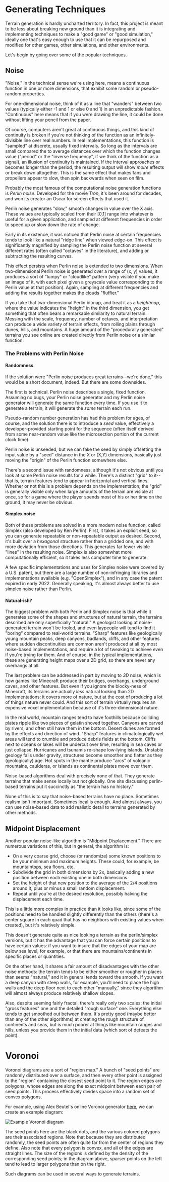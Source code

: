 # Generating Techniques

Terrain generation is hardly uncharted territory.   In fact, this project is meant to be less about breaking new ground than it is integrating and implementing techniques to make a "good game" or "good simulation," ideally one that's easy enough to use that it can be repurposed and modified for other games, other simulations, and other environments.

Let's begin by going over some of the popular techniques.

## Noise

"Noise," in the technical sense we're using here, means a continuous function in one or more dimensions, that exhibit some random or pseudo-random properties.

For one-dimensional noise, think of it as a line that "wanders" between two values (typically either -1 and 1 or else 0 and 1) in an unpredictable fashion.  "Continuous" here means that if you were drawing the line, it could be done without lifting your pencil from the paper.

Of course, computers aren't great at continuous things, and this kind of continuity is broken if you're not thinking of the function as an infinitely-divisible line over real numbers.    In real implementations, this function is "sampled" at discrete, usually fixed intervals.    So long as the intervals are small compared the to average distances over which the function changes value ("period" or the "inverse frequency", if we think of the function as a signal), an illusion of continuity is maintained.   If the interval approaches or becomes longer than the period, the resulting output will show *moire* effects or break down altogether.  This is the same effect that makes fans and propellers appear to slow, then spin backwards when seen on film.

Probably the most famous of the computational noise generation functions is *Perlin noise*.  Developed for the movie *Tron*, it's been around for decades, and won its creator an Oscar for screen effects that used it.

Perlin noise generates "slow," smooth changes in value over the X axis.    These values are typically scaled from their [0,1] range into whatever is useful for a given application, and sampled at different frequencies in order to speed up or slow down the rate of change.

Early in its existence, it was noticed that Perlin noise at certain frequencies tends to look like a natural "ridge line" when viewed edge-on.   This effect is significantly magnified by sampling the Perlin noise function at several different rates (often called "octaves" in the literature), and adding or subtracting the resulting curves.

This effect persists when Perlin noise is extended to two dimensions.   When two-dimensional Perlin noise is generated over a range of (x, y) values, it produces a sort of "lumpy" or "cloudlike" pattern (very visible if you make an image of it, with each pixel given a greyscale value corresponding to the Perlin value at that position).    Again, sampling at different frequencies and adding the results together makes the clouds "fluffier."  

If you take that two-dimensional Perlin bitmap, and treat it as a *heightmap*, where the value indicates the "height" in the third dimension, you get something that often bears a remarkable similarity to natural terrain.    Messing with the scale, frequency, number of octaves, and interpretation can produce a wide variety of terrain effects, from rolling plains through dunes, hills, and mountains.    A huge amount of the "procedurally generated" terrains you see online are created directly from Perlin noise or a similar function.

### The Problems with Perlin Noise

#### Randomness

If the solution were "Perlin noise produces great terrains--we're done," this would be a short document, indeed.   But there are some downsides.

The first is technical.   Perlin noise describes a single, fixed function.   Assuming no bugs, your Perlin noise generator and my Perlin noise generator will generate the same function every time.   If you use it to generate a terrain, it will generate the *same* terrain each run.

Pseudo-random number generation has had this problem for ages, of course, and the solution there is to introduce a *seed* value, effectively a developer-provided starting point for the sequence (often itself derived from some near-random value like the microsection portion of the current clock time).

Perlin noise is unseeded, but we can fake the seed by simply offsetting the input value by a "seed" distance in the X or (X,Y) dimensions, basically just moving the "origin" of the Perlin function somewhere else.

There's a second issue with randomness, although it's not obvious until you look at some Perlin noise results for a while.   There's a distinct "grid" to it--that is, terrain features tend to appear in horizontal and vertical lines.   Whether or not this is a problem depends on the implementation; the "grid" is generally visible only when large amounts of the terrain are visible at once, so for a game where the player spends most of his or her time on the ground, it may never be obvious.

#### Simplex noise

Both of these problems are solved in a more modern noise function, called Simplex (also developed by Ken Perlin).  First, it takes an explicit seed, so you can generate repeatable or non-repeatable output as desired.  Second, it's built over a *hexagonal* structure rather than a gridded one, and with more deviation from those directions.   This generates far fewer visible "lines" in the resulting noise.  Simplex is also somewhat more computationally efficient, so it takes less computer time to generate.

A few specific implementations and uses for Simplex noise were covered by a U.S. patent, but there are a large number of non-infringing libraries and implementations available (e.g. "OpenSimplex"), and in any case the patent expired in early 2022.  Generally speaking, it's almost always better to use simplex noise rather than Perlin.

#### Natural-ish?

The biggest problem with both Perlin and Simplex noise is that while it generates some of the shapes and structures of natural terrain, the terrains described are only superficially "natural."   A geologist looking at noise-generated terrain won't be fooled, and even laypeople will tend to find it "boring" compared to real-world terrains.  "Sharp" features like geologically young mountain peaks, deep canyons, badlands, cliffs, and other features where sudden discontinuities are common aren't produced at all by most noise-based implementations, and require a lot of tweaking to achieve even if you're trying for them.  And of course, in the typical implementations, these are generating height maps over a 2D grid, so there are never any overhangs at all.

The last problem can be addressed in part by moving to *3D* noise, which is how games like Minecraft produce their bridges, overhangs, underground caves, and other features.   But even if you ignore the blocky-ness of Minecraft, its terrains are actually *less* natural looking than 2D implementations:  it covers more of nature, but at the cost of producing a lot of things nature never could.  And this sort of terrain virtually requires an expensive voxel implementation because of it's three-dimensional nature.

In the real world, mountain ranges tend to have foothills because colliding plates ripple like two pieces of gelatin shoved together.   Canyons are carved by rivers, and often still have them in the bottom.  Desert dunes are formed by the effects and direction of wind.   "Sharp" features in climatologically wet areas will tend to crumble and produce debris fields at the bottom.  Cliffs next to oceans or lakes will be undercut over time, resulting in sea caves or just collapse.   Hurricanes and tsunamis re-shape low-lying islands.    Unstable geology falls under gravity, structures become smoother and flatter as they (geologically) age.   Hot spots in the mantle produce "arcs" of volcanic mountains, caulderas, or islands as continental plates move over them.

Noise-based algorithms deal with precisely none of that.   They generate terrains that make sense locally but not globally.  One site discussing perlin-based terrains put it succinctly as "the terrain has no history."

None of this is to say that noise-based terrains have no place.   Sometimes realism isn't important.   Sometimes local is enough.   And almost always, you can use noise-based data to add realistic detail to terrains generated by other methods.

## Midpoint Displacement 

Another popular noise-like algorithm is "Midpoint Displacement."  There are numerous variations of this, but in general, the algorithm is:

- On a very coarse grid, choose (or randomize) some known positions to be your minimum and maximum heights.   These could, for example, be mountaintops, sea floors, etc.
- Subdivide the grid in both dimensions by 2x, basically adding a new position between each existing one in both dimensions.
- Set the height of that new position to the average of the 2/4 positions around it, plus or minus a small random displacement.
- Repeat until you're at the desired resolution, possibly halving the displacement each time.

This is a little more complex in practice than it looks like, since some of the positions need to be handled slightly differently than the others (there's a center square in each quad that has no neighbors with existing values when created), but it's relatively simple.

This doesn't generate quite as nice looking a terrain as the perlin/simplex versions, but it has the advantage that you can force certain positions to have certain values:  if you want to insure that the edges of your map are below sea level, for example, or that there are mountains/continents in specific places or quantities.

On the other hand, it shares a fair amount of disadvantages with the other noise methods:  the terrain tends to be either smoother or rougher in places than seems "natural," and it in general tends toward the smooth.   If you want a deep canyon with steep walls, for example, you'll need to place the high walls and the deep floor next to each other "manually," since they algorithm will almost always produce relatively shallow slopes.

Also, despite seeming fairly fractal, there's really only two scales:  the initial "gross features" one and the detailed "rough surface" one.  Everything else tends to get smoothed out between them.  It's pretty good (maybe better than any of the other algorithms) at creating the rough structure of continents and seas, but is much poorer at things like mountain ranges and hills, unless you provide them in the initial data (which sort of defeats the point).

# Voronoi

Voronoi diagrams are a sort of "region map."    A bunch of "seed points" are randomly distributed over a surface, and then every other point is assigned to the "region" containing the closest seed point to it.   The region edges are polygons, whose edges are along the exact midpoint between each pair of seed points.   This process effectively divides space into a random set of convex polygons.

For example, using Alex Beutel's online Voronoi generator [here](http://alexbeutel.com/webgl/voronoi.html), we can create an example diagram:

![Example Voronoi diagram](media/voronoi-1.png)

The seed points here are the black dots, and the various colored polygons are their associated regions.   Note that because they are distributed randomly, the seed points are often quite far from the center of regions they define.   Also note that every polygon is convex, and all of the edges are straight lines.   The size of the regions is defined by the density of the corresponding seed points; in the diagram above, sparser points on the left tend to lead to larger polygons than on the right.

Such diagrams can be used in several ways to generate terrains.